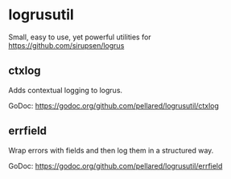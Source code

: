 # logrusutil

Small, easy to use, yet powerful utilities for <https://github.com/sirupsen/logrus>

## ctxlog

Adds contextual logging to logrus.

GoDoc: <https://godoc.org/github.com/pellared/logrusutil/ctxlog>

## errfield

Wrap errors with fields and then log them in a structured way.

GoDoc: <https://godoc.org/github.com/pellared/logrusutil/errfield>
